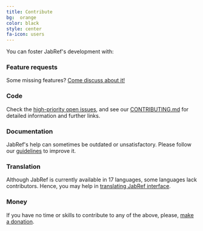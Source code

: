 ```yaml
---
title: Contribute
bg:  orange
color: black
style: center
fa-icon: users
---
```


You can foster JabRef's development with:

### Feature requests

Some missing features? [Come discuss about it!](http://discourse.jabref.org/)

### Code

Check the [high-priority open issues](https://github.com/JabRef/jabref/labels/asking-for-a-pull-request), and see our [CONTRIBUTING.md](https://github.com/JabRef/jabref/blob/master/CONTRIBUTING.md) for detailed information and further links.

### Documentation

JabRef's help can sometimes be outdated or unsatisfactory. Please follow our [guidelines](https://github.com/JabRef/help.jabref.org/blob/gh-pages/CONTRIBUTING.md) to improve it.

### Translation

Although JabRef is currently available in 17 languages, some languages lack contributors.
Hence, you may help in [translating JabRef interface](https://help.jabref.org/en/TranslatingGUI).

### Money
If you have no time or skills to contribute to any of the above, please, [make a donation](http://www.jabref.org/#donations).

